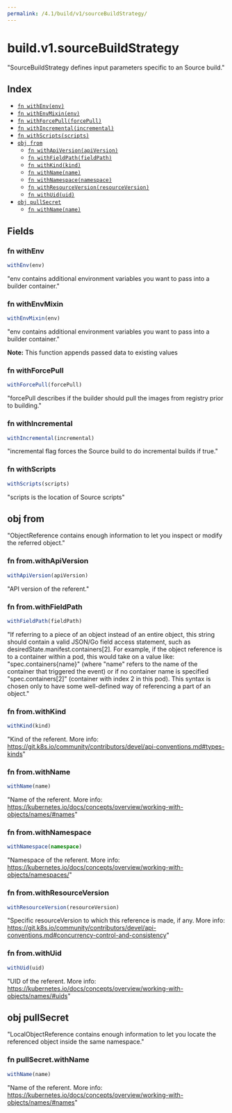 ```yaml
---
permalink: /4.1/build/v1/sourceBuildStrategy/
---
```


# build.v1.sourceBuildStrategy

"SourceBuildStrategy defines input parameters specific to an Source build."

## Index

* [`fn withEnv(env)`](#fn-withenv)
* [`fn withEnvMixin(env)`](#fn-withenvmixin)
* [`fn withForcePull(forcePull)`](#fn-withforcepull)
* [`fn withIncremental(incremental)`](#fn-withincremental)
* [`fn withScripts(scripts)`](#fn-withscripts)
* [`obj from`](#obj-from)
  * [`fn withApiVersion(apiVersion)`](#fn-fromwithapiversion)
  * [`fn withFieldPath(fieldPath)`](#fn-fromwithfieldpath)
  * [`fn withKind(kind)`](#fn-fromwithkind)
  * [`fn withName(name)`](#fn-fromwithname)
  * [`fn withNamespace(namespace)`](#fn-fromwithnamespace)
  * [`fn withResourceVersion(resourceVersion)`](#fn-fromwithresourceversion)
  * [`fn withUid(uid)`](#fn-fromwithuid)
* [`obj pullSecret`](#obj-pullsecret)
  * [`fn withName(name)`](#fn-pullsecretwithname)

## Fields

### fn withEnv

```ts
withEnv(env)
```

"env contains additional environment variables you want to pass into a builder container."

### fn withEnvMixin

```ts
withEnvMixin(env)
```

"env contains additional environment variables you want to pass into a builder container."

**Note:** This function appends passed data to existing values

### fn withForcePull

```ts
withForcePull(forcePull)
```

"forcePull describes if the builder should pull the images from registry prior to building."

### fn withIncremental

```ts
withIncremental(incremental)
```

"incremental flag forces the Source build to do incremental builds if true."

### fn withScripts

```ts
withScripts(scripts)
```

"scripts is the location of Source scripts"

## obj from

"ObjectReference contains enough information to let you inspect or modify the referred object."

### fn from.withApiVersion

```ts
withApiVersion(apiVersion)
```

"API version of the referent."

### fn from.withFieldPath

```ts
withFieldPath(fieldPath)
```

"If referring to a piece of an object instead of an entire object, this string should contain a valid JSON/Go field access statement, such as desiredState.manifest.containers[2]. For example, if the object reference is to a container within a pod, this would take on a value like: \"spec.containers{name}\" (where \"name\" refers to the name of the container that triggered the event) or if no container name is specified \"spec.containers[2]\" (container with index 2 in this pod). This syntax is chosen only to have some well-defined way of referencing a part of an object."

### fn from.withKind

```ts
withKind(kind)
```

"Kind of the referent. More info: https://git.k8s.io/community/contributors/devel/api-conventions.md#types-kinds"

### fn from.withName

```ts
withName(name)
```

"Name of the referent. More info: https://kubernetes.io/docs/concepts/overview/working-with-objects/names/#names"

### fn from.withNamespace

```ts
withNamespace(namespace)
```

"Namespace of the referent. More info: https://kubernetes.io/docs/concepts/overview/working-with-objects/namespaces/"

### fn from.withResourceVersion

```ts
withResourceVersion(resourceVersion)
```

"Specific resourceVersion to which this reference is made, if any. More info: https://git.k8s.io/community/contributors/devel/api-conventions.md#concurrency-control-and-consistency"

### fn from.withUid

```ts
withUid(uid)
```

"UID of the referent. More info: https://kubernetes.io/docs/concepts/overview/working-with-objects/names/#uids"

## obj pullSecret

"LocalObjectReference contains enough information to let you locate the referenced object inside the same namespace."

### fn pullSecret.withName

```ts
withName(name)
```

"Name of the referent. More info: https://kubernetes.io/docs/concepts/overview/working-with-objects/names/#names"